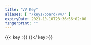 ```yaml
---
title: "VV Key"
aliases: [ "/keys/board/vv/" ]
expiryDate: 2021-10-10T23:36:56+02:00
fingerprint: ""
---
```

{{< key >}}
{{</ key >}}